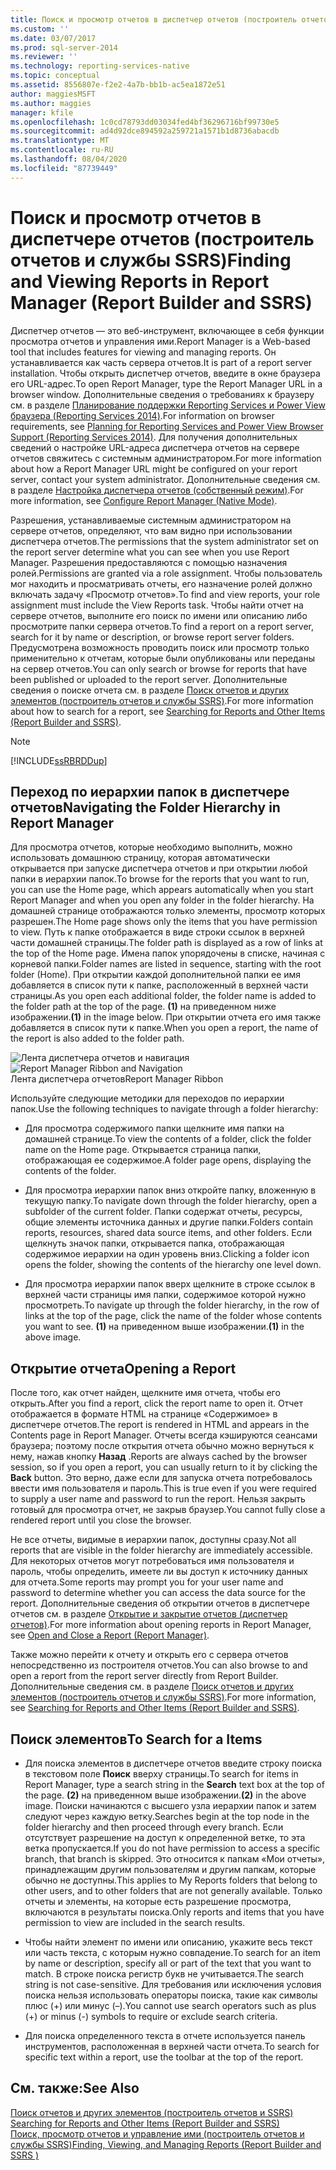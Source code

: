```yaml
---
title: Поиск и просмотр отчетов в диспетчер отчетов (построитель отчетов и службы SSRS) | Документация Майкрософт
ms.custom: ''
ms.date: 03/07/2017
ms.prod: sql-server-2014
ms.reviewer: ''
ms.technology: reporting-services-native
ms.topic: conceptual
ms.assetid: 8556807e-f2e2-4a7b-bb1b-ac5ea1872e51
author: maggiesMSFT
ms.author: maggies
manager: kfile
ms.openlocfilehash: 1c0cd78793dd03034fed4bf36296716bf99730e5
ms.sourcegitcommit: ad4d92dce894592a259721a1571b1d8736abacdb
ms.translationtype: MT
ms.contentlocale: ru-RU
ms.lasthandoff: 08/04/2020
ms.locfileid: "87739449"
---
```

# <a name="finding-and-viewing-reports-in-report-manager-report-builder-and-ssrs"></a><span data-ttu-id="cc785-102">Поиск и просмотр отчетов в диспетчере отчетов (построитель отчетов и службы SSRS)</span><span class="sxs-lookup"><span data-stu-id="cc785-102">Finding and Viewing Reports in Report Manager (Report Builder and SSRS)</span></span>
  <span data-ttu-id="cc785-103">Диспетчер отчетов — это веб-инструмент, включающее в себя функции просмотра отчетов и управления ими.</span><span class="sxs-lookup"><span data-stu-id="cc785-103">Report Manager is a Web-based tool that includes features for viewing and managing reports.</span></span> <span data-ttu-id="cc785-104">Он устанавливается как часть сервера отчетов.</span><span class="sxs-lookup"><span data-stu-id="cc785-104">It is part of a report server installation.</span></span> <span data-ttu-id="cc785-105">Чтобы открыть диспетчер отчетов, введите в окне браузера его URL-адрес.</span><span class="sxs-lookup"><span data-stu-id="cc785-105">To open Report Manager, type the Report Manager URL in a browser window.</span></span> <span data-ttu-id="cc785-106">Дополнительные сведения о требованиях к браузеру см. в разделе [Планирование поддержки Reporting Services и Power View браузера &#40;Reporting Services 2014&#41;](../browser-support-for-reporting-services-and-power-view.md).</span><span class="sxs-lookup"><span data-stu-id="cc785-106">For information on browser requirements, see [Planning for Reporting Services and Power View Browser Support &#40;Reporting Services 2014&#41;](../browser-support-for-reporting-services-and-power-view.md).</span></span> <span data-ttu-id="cc785-107">Для получения дополнительных сведений о настройке URL-адреса диспетчера отчетов на сервере отчетов свяжитесь с системным администратором.</span><span class="sxs-lookup"><span data-stu-id="cc785-107">For more information about how a Report Manager URL might be configured on your report server, contact your system administrator.</span></span> <span data-ttu-id="cc785-108">Дополнительные сведения см. в разделе [Настройка диспетчера отчетов (собственный режим)](../report-server/configure-web-portal.md).</span><span class="sxs-lookup"><span data-stu-id="cc785-108">For more information, see [Configure Report Manager &#40;Native Mode&#41;](../report-server/configure-web-portal.md).</span></span>  
  
 <span data-ttu-id="cc785-109">Разрешения, устанавливаемые системным администратором на сервере отчетов, определяют, что вам видно при использовании диспетчера отчетов.</span><span class="sxs-lookup"><span data-stu-id="cc785-109">The permissions that the system administrator set on the report server determine what you can see when you use Report Manager.</span></span> <span data-ttu-id="cc785-110">Разрешения предоставляются с помощью назначения ролей.</span><span class="sxs-lookup"><span data-stu-id="cc785-110">Permissions are granted via a role assignment.</span></span> <span data-ttu-id="cc785-111">Чтобы пользователь мог находить и просматривать отчеты, его назначение ролей должно включать задачу «Просмотр отчетов».</span><span class="sxs-lookup"><span data-stu-id="cc785-111">To find and view reports, your role assignment must include the View Reports task.</span></span> <span data-ttu-id="cc785-112">Чтобы найти отчет на сервере отчетов, выполните его поиск по имени или описанию либо просмотрите папки сервера отчетов.</span><span class="sxs-lookup"><span data-stu-id="cc785-112">To find a report on a report server, search for it by name or description, or browse report server folders.</span></span> <span data-ttu-id="cc785-113">Предусмотрена возможность проводить поиск или просмотр только применительно к отчетам, которые были опубликованы или переданы на сервер отчетов.</span><span class="sxs-lookup"><span data-stu-id="cc785-113">You can only search or browse for reports that have been published or uploaded to the report server.</span></span> <span data-ttu-id="cc785-114">Дополнительные сведения о поиске отчета см. в разделе [Поиск отчетов и других элементов (построитель отчетов и службы SSRS)](searching-for-reports-and-other-items-report-builder-and-ssrs.md).</span><span class="sxs-lookup"><span data-stu-id="cc785-114">For more information about how to search for a report, see [Searching for Reports and Other Items &#40;Report Builder  and SSRS&#41;](searching-for-reports-and-other-items-report-builder-and-ssrs.md).</span></span>  
  
> [!NOTE]  
>  [!INCLUDE[ssRBRDDup](../../includes/ssrbrddup-md.md)]  
  
## <a name="navigating-the-folder-hierarchy-in-report-manager"></a><span data-ttu-id="cc785-115">Переход по иерархии папок в диспетчере отчетов</span><span class="sxs-lookup"><span data-stu-id="cc785-115">Navigating the Folder Hierarchy in Report Manager</span></span>  
 <span data-ttu-id="cc785-116">Для просмотра отчетов, которые необходимо выполнить, можно использовать домашнюю страницу, которая автоматически открывается при запуске диспетчера отчетов и при открытии любой папки в иерархии папок.</span><span class="sxs-lookup"><span data-stu-id="cc785-116">To browse for the reports that you want to run, you can use the Home page, which appears automatically when you start Report Manager and when you open any folder in the folder hierarchy.</span></span> <span data-ttu-id="cc785-117">На домашней странице отображаются только элементы, просмотр которых разрешен.</span><span class="sxs-lookup"><span data-stu-id="cc785-117">The Home page shows only the items that you have permission to view.</span></span> <span data-ttu-id="cc785-118">Путь к папке отображается в виде строки ссылок в верхней части домашней страницы.</span><span class="sxs-lookup"><span data-stu-id="cc785-118">The folder path is displayed as a row of links at the top of the Home page.</span></span> <span data-ttu-id="cc785-119">Имена папок упорядочены в списке, начиная с корневой папки.</span><span class="sxs-lookup"><span data-stu-id="cc785-119">Folder names are listed in sequence, starting with the root folder (Home).</span></span> <span data-ttu-id="cc785-120">При открытии каждой дополнительной папки ее имя добавляется в список пути к папке, расположенный в верхней части страницы.</span><span class="sxs-lookup"><span data-stu-id="cc785-120">As you open each additional folder, the folder name is added to the folder path at the top of the page.</span></span> <span data-ttu-id="cc785-121">**(1)** на приведенном ниже изображении.</span><span class="sxs-lookup"><span data-stu-id="cc785-121">**(1)** in the image below.</span></span> <span data-ttu-id="cc785-122">При открытии отчета его имя также добавляется в список пути к папке.</span><span class="sxs-lookup"><span data-stu-id="cc785-122">When you open a report, the name of the report is also added to the folder path.</span></span>  
  
 <span data-ttu-id="cc785-123">![Лента диспетчера отчетов и навигация](../media/rs-reportmanager-ribbon.gif "Лента диспетчера отчетов и навигация")</span><span class="sxs-lookup"><span data-stu-id="cc785-123">![Report Manager Ribbon and Navigation](../media/rs-reportmanager-ribbon.gif "Report Manager Ribbon and Navigation")</span></span>  
<span data-ttu-id="cc785-124">Лента диспетчера отчетов</span><span class="sxs-lookup"><span data-stu-id="cc785-124">Report Manager Ribbon</span></span>  
  
 <span data-ttu-id="cc785-125">Используйте следующие методики для переходов по иерархии папок.</span><span class="sxs-lookup"><span data-stu-id="cc785-125">Use the following techniques to navigate through a folder hierarchy:</span></span>  
  
-   <span data-ttu-id="cc785-126">Для просмотра содержимого папки щелкните имя папки на домашней странице.</span><span class="sxs-lookup"><span data-stu-id="cc785-126">To view the contents of a folder, click the folder name on the Home page.</span></span> <span data-ttu-id="cc785-127">Открывается страница папки, отображающая ее содержимое.</span><span class="sxs-lookup"><span data-stu-id="cc785-127">A folder page opens, displaying the contents of the folder.</span></span>  
  
-   <span data-ttu-id="cc785-128">Для просмотра иерархии папок вниз откройте папку, вложенную в текущую папку.</span><span class="sxs-lookup"><span data-stu-id="cc785-128">To navigate down through the folder hierarchy, open a subfolder of the current folder.</span></span> <span data-ttu-id="cc785-129">Папки содержат отчеты, ресурсы, общие элементы источника данных и другие папки.</span><span class="sxs-lookup"><span data-stu-id="cc785-129">Folders contain reports, resources, shared data source items, and other folders.</span></span> <span data-ttu-id="cc785-130">Если щелкнуть значок папки, открывается папка, отображающая содержимое иерархии на один уровень вниз.</span><span class="sxs-lookup"><span data-stu-id="cc785-130">Clicking a folder icon opens the folder, showing the contents of the hierarchy one level down.</span></span>  
  
-   <span data-ttu-id="cc785-131">Для просмотра иерархии папок вверх щелкните в строке ссылок в верхней части страницы имя папки, содержимое которой нужно просмотреть.</span><span class="sxs-lookup"><span data-stu-id="cc785-131">To navigate up through the folder hierarchy, in the row of links at the top of the page, click the name of the folder whose contents you want to see.</span></span> <span data-ttu-id="cc785-132">**(1)** на приведенном выше изображении.</span><span class="sxs-lookup"><span data-stu-id="cc785-132">**(1)** in the above image.</span></span>  
  
## <a name="opening-a-report"></a><span data-ttu-id="cc785-133">Открытие отчета</span><span class="sxs-lookup"><span data-stu-id="cc785-133">Opening a Report</span></span>  
 <span data-ttu-id="cc785-134">После того, как отчет найден, щелкните имя отчета, чтобы его открыть.</span><span class="sxs-lookup"><span data-stu-id="cc785-134">After you find a report, click the report name to open it.</span></span> <span data-ttu-id="cc785-135">Отчет отображается в формате HTML на странице «Содержимое» в диспетчере отчетов.</span><span class="sxs-lookup"><span data-stu-id="cc785-135">The report is rendered in HTML and appears in the Contents page in Report Manager.</span></span> <span data-ttu-id="cc785-136">Отчеты всегда кэшируются сеансами браузера; поэтому после открытия отчета обычно можно вернуться к нему, нажав кнопку **Назад** .</span><span class="sxs-lookup"><span data-stu-id="cc785-136">Reports are always cached by the browser session, so if you open a report, you can usually return to it by clicking the **Back** button.</span></span> <span data-ttu-id="cc785-137">Это верно, даже если для запуска отчета потребовалось ввести имя пользователя и пароль.</span><span class="sxs-lookup"><span data-stu-id="cc785-137">This is true even if you were required to supply a user name and password to run the report.</span></span> <span data-ttu-id="cc785-138">Нельзя закрыть готовый для просмотра отчет, не закрыв браузер.</span><span class="sxs-lookup"><span data-stu-id="cc785-138">You cannot fully close a rendered report until you close the browser.</span></span>  
  
 <span data-ttu-id="cc785-139">Не все отчеты, видимые в иерархии папок, доступны сразу.</span><span class="sxs-lookup"><span data-stu-id="cc785-139">Not all reports that are visible in the folder hierarchy are immediately accessible.</span></span> <span data-ttu-id="cc785-140">Для некоторых отчетов могут потребоваться имя пользователя и пароль, чтобы определить, имеете ли вы доступ к источнику данных для отчета.</span><span class="sxs-lookup"><span data-stu-id="cc785-140">Some reports may prompt you for your user name and password to determine whether you can access the data source for the report.</span></span> <span data-ttu-id="cc785-141">Дополнительные сведения об открытии отчетов в диспетчере отчетов см. в разделе [Открытие и закрытие отчетов (диспетчер отчетов)](../reports/open-and-close-a-report-report-manager.md).</span><span class="sxs-lookup"><span data-stu-id="cc785-141">For more information about opening reports in Report Manager, see [Open and Close a Report &#40;Report Manager&#41;](../reports/open-and-close-a-report-report-manager.md).</span></span>  
  
 <span data-ttu-id="cc785-142">Также можно перейти к отчету и открыть его с сервера отчетов непосредственно из построителя отчетов.</span><span class="sxs-lookup"><span data-stu-id="cc785-142">You can also browse to and open a report from the report server directly from Report Builder.</span></span> <span data-ttu-id="cc785-143">Дополнительные сведения см. в разделе [Поиск отчетов и других элементов (построитель отчетов и службы SSRS)](searching-for-reports-and-other-items-report-builder-and-ssrs.md).</span><span class="sxs-lookup"><span data-stu-id="cc785-143">For more information, see [Searching for Reports and Other Items &#40;Report Builder  and SSRS&#41;](searching-for-reports-and-other-items-report-builder-and-ssrs.md).</span></span>  
  
## <a name="to-search-for-a-items"></a><span data-ttu-id="cc785-144">Поиск элементов</span><span class="sxs-lookup"><span data-stu-id="cc785-144">To Search for a Items</span></span>  
  
-   <span data-ttu-id="cc785-145">Для поиска элементов в диспетчере отчетов введите строку поиска в текстовом поле **Поиск** вверху страницы.</span><span class="sxs-lookup"><span data-stu-id="cc785-145">To search for items in Report Manager, type a search string in the **Search** text box at the top of the page.</span></span> <span data-ttu-id="cc785-146">**(2)** на приведенном выше изображении.</span><span class="sxs-lookup"><span data-stu-id="cc785-146">**(2)** in the above image.</span></span> <span data-ttu-id="cc785-147">Поиски начинаются с высшего узла иерархии папок и затем следуют через каждую ветку.</span><span class="sxs-lookup"><span data-stu-id="cc785-147">Searches begin at the top node in the folder hierarchy and then proceed through every branch.</span></span> <span data-ttu-id="cc785-148">Если отсутствует разрешение на доступ к определенной ветке, то эта ветка пропускается.</span><span class="sxs-lookup"><span data-stu-id="cc785-148">If you do not have permission to access a specific branch, that branch is skipped.</span></span> <span data-ttu-id="cc785-149">Это относится к папкам «Мои отчеты», принадлежащим другим пользователям и другим папкам, которые обычно не доступны.</span><span class="sxs-lookup"><span data-stu-id="cc785-149">This applies to My Reports folders that belong to other users, and to other folders that are not generally available.</span></span> <span data-ttu-id="cc785-150">Только отчеты и элементы, на которые есть разрешение просмотра, включаются в результаты поиска.</span><span class="sxs-lookup"><span data-stu-id="cc785-150">Only reports and items that you have permission to view are included in the search results.</span></span>  
  
-   <span data-ttu-id="cc785-151">Чтобы найти элемент по имени или описанию, укажите весь текст или часть текста, с которым нужно совпадение.</span><span class="sxs-lookup"><span data-stu-id="cc785-151">To search for an item by name or description, specify all or part of the text that you want to match.</span></span> <span data-ttu-id="cc785-152">В строке поиска регистр букв не учитывается.</span><span class="sxs-lookup"><span data-stu-id="cc785-152">The search string is not case-sensitive.</span></span> <span data-ttu-id="cc785-153">Для требования или исключения условия поиска нельзя использовать операторы поиска, такие как символы плюс (+) или минус (–).</span><span class="sxs-lookup"><span data-stu-id="cc785-153">You cannot use search operators such as plus (+) or minus (-) symbols to require or exclude search criteria.</span></span>  
  
-   <span data-ttu-id="cc785-154">Для поиска определенного текста в отчете используется панель инструментов, расположенная в верхней части отчета.</span><span class="sxs-lookup"><span data-stu-id="cc785-154">To search for specific text within a report, use the toolbar at the top of the report.</span></span>  
  
## <a name="see-also"></a><span data-ttu-id="cc785-155">См. также:</span><span class="sxs-lookup"><span data-stu-id="cc785-155">See Also</span></span>  
 <span data-ttu-id="cc785-156">[Поиск отчетов и других элементов &#40;построитель отчетов и SSRS&#41;](searching-for-reports-and-other-items-report-builder-and-ssrs.md) </span><span class="sxs-lookup"><span data-stu-id="cc785-156">[Searching for Reports and Other Items &#40;Report Builder  and SSRS&#41;](searching-for-reports-and-other-items-report-builder-and-ssrs.md) </span></span>  
 [<span data-ttu-id="cc785-157">Поиск, просмотр отчетов и управление ими (построитель отчетов и службы SSRS)</span><span class="sxs-lookup"><span data-stu-id="cc785-157">Finding, Viewing, and Managing Reports &#40;Report Builder and SSRS &#41;</span></span>](finding-viewing-and-managing-reports-report-builder-and-ssrs.md)  
  
  
